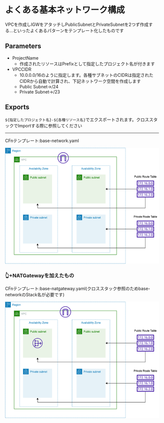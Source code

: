 # よくある基本ネットワーク構成

VPCを作成しIGWをアタッチしPublicSubnetとPrivateSubnetを2つず作成する…といったよくあるパターンをテンプレート化したものです

## Parameters

- ProjectName
    - 作成されたリソースはPrefixとして指定したプロジェクト名が付きます
- VPCCIDR
    - 10.0.0.0/16のように指定します。各種サブネットのCIDRは指定されたCIDRから自動で計算され、下記ネットワーク空間を作成します
    - Public Subnet->/24
    - Private Subnet->/23

## Exports

`${指定したプロジェクト名}-${各種リソース名}`でエクスポートされます。クロススタックでImportする際に参照してください

---

CFnテンプレート:base-network.yaml

![基本ネットワーク構成図](./images/base-network.png "基本ネットワーク構成図")

### 👆+NATGatewayを加えたもの

CFnテンプレート:base-natgateway.yaml(クロススタック参照のためbase-networkのStack名が必要です)

![基本ネットワーク構成図](./images/natgateway.png "基本ネットワーク構成図")
